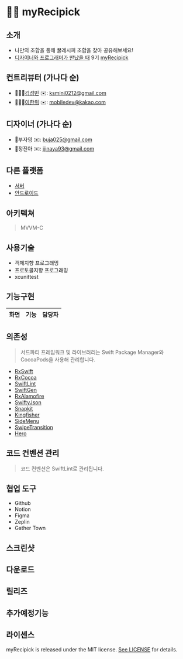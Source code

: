 # 🥙🌯 myRecipick

## 소개
 - 나만의 조합을 통해 꿀레시피 조합을 찾아 공유해보세요!
 - [디자이너와 프로그래머가 만났을 때](https://www.depromeet.com/) 9기 [myRecipick](https://github.com/depromeet/myRecipick_iOS)

## 컨트리뷰터 (가나다 순)
- 👩🏻‍💻[김성민](https://github.com/mini0212) ✉️: ksmini0212@gmail.com
- 👨🏻‍💻[이한위](https://www.linkedin.com/in/%ED%95%9C%EC%9C%84-%EC%9D%B4-6581a3181) ✉️: mobiledev@kakao.com

## 디자이너 (가나다 순)
- 🍋부자영 ✉️: buja025@gmail.com
- 🍇정진아 ✉️: jjinaya93@gmail.com

## 다른 플랫폼
 - [서버](https://github.com/depromeet/9th_7team_myRecipick_BE)
 - [안드로이드](https://github.com/depromeet/9th_7team_android)

## 아키텍쳐
> MVVM-C

## 사용기술
 - 객체지향 프로그래밍
 - 프로토콜지향 프로그래밍
 - xcunittest


## 기능구현
| 화면 | 기능 | 담당자 |  
|:-----:|:-----------------------:|:-------:|


## 의존성
> 서드파티 프레임워크 및 라이브러리는 Swift Package Manager와 CocoaPods을 사용해 관리합니다.

 - [RxSwift](https://github.com/ReactiveX/RxSwift)
 - [RxCocoa](https://github.com/ReactiveX/RxSwift)
 - [SwiftLint](https://github.com/realm/SwiftLint)
 - [SwiftGen](https://github.com/SwiftGen/SwiftGen)
 - [RxAlamofire](https://github.com/RxSwiftCommunity/RxAlamofire)
 - [SwiftyJson](https://github.com/SwiftyJSON/SwiftyJSON)
 - [Snapkit](https://github.com/SnapKit/SnapKit)
 - [Kingfisher](https://github.com/onevcat/Kingfisher)
 - [SideMenu](https://github.com/jonkykong/SideMenu)
 - [SwipeTransition](https://github.com/tattn/SwipeTransition)
 - [Hero](https://github.com/HeroTransitions/Hero)
 
## 코드 컨벤션 관리
 > 코드 컨벤션은 SwiftLint로 관리됩니다.
 
## 협업 도구
 - Github
 - Notion
 - Figma
 - Zeplin
 - Gather Town
  
## 스크린샷

## 다운로드

## 릴리즈

## 추가예정기능

## 라이센스

myRecipick is released under the MIT license. [See LICENSE](https://github.com/depromeet/myRecipick_iOS/blob/main/LICENSE) for details.


